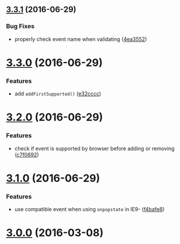 <a name="3.3.1"></a>
## [3.3.1](https://github.com/fczbkk/event-bridge/compare/v3.3.0...v3.3.1) (2016-06-29)


### Bug Fixes

* properly check event name when validating ([4ea3552](https://github.com/fczbkk/event-bridge/commit/4ea3552))



<a name="3.3.0"></a>
# [3.3.0](https://github.com/fczbkk/event-bridge/compare/v3.2.0...v3.3.0) (2016-06-29)


### Features

* add `addFirstSupported()` ([e32cccc](https://github.com/fczbkk/event-bridge/commit/e32cccc))



<a name="3.2.0"></a>
# [3.2.0](https://github.com/fczbkk/event-bridge/compare/v3.1.0...v3.2.0) (2016-06-29)


### Features

* check if event is supported by browser before adding or removing ([c7f0692](https://github.com/fczbkk/event-bridge/commit/c7f0692))



<a name="3.1.0"></a>
# [3.1.0](https://github.com/fczbkk/event-bridge/compare/v3.0.0...v3.1.0) (2016-06-29)


### Features

* use compatible event when using `onpopstate` in IE9- ([f4bafe8](https://github.com/fczbkk/event-bridge/commit/f4bafe8))



<a name="3.0.0"></a>
# [3.0.0](https://github.com/fczbkk/event-bridge/compare/v2.1.0...v3.0.0) (2016-03-08)




